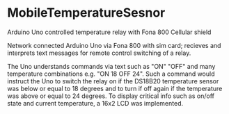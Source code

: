 # MobileTemperatureSesnor
Arduino Uno controlled temperature relay with Fona 800 Cellular shield

Network connected Arduino Uno via Fona 800 with sim card; recieves and interprets text messages for remote control switching of a relay. 

The Uno understands commands via text such as "ON" "OFF" and many temperature combinations e.g. "ON 18 OFF 24". Such a command would instruct the Uno to switch the relay on if the DS18B20 temperature sensor was below or equal to 18 degrees and to turn if off again if the temperature was above or equal to 24 degrees. To display critical info such as on/off state and current temperature, a 16x2 LCD was implemented.
